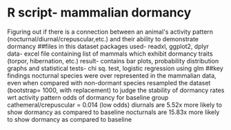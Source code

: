 # R script- mammalian dormancy
Figuring out if there is a connection between an animal's activity pattern (nocturnal/diurnal/crepuscular,etc.) and their ability to demonstrate dormancy
##files in this dataset
packages used- readxl, ggplot2, dplyr
data- excel file containing list of mammals which exhibit dormancy traits (torpor, hibernation, etc.)
result- contains bar plots, probability distribution graphs and statistical tests- chi sq. test, logistic regression using glm
##key findings
nocturnal species were over represented in the mammalian data, even when compared with non-dormant species
resampled the dataset (bootstrap= 1000, with replacement) to judge the stability of dormancy rates wrt activity pattern 
odds of dormancy for baseline group cathemeral/crepuscular = 0.014 (low odds)
diurnals are 5.52x more likely to show dormancy as compared to baseline
nocturnals are 15.83x more likely to show dormancy as compared to baseline
